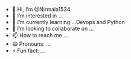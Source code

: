 - 👋 Hi, I’m @Nirmala1534
- 👀 I’m interested in ...
- 🌱 I’m currently learning ...Devops and Python
- 💞️ I’m looking to collaborate on ...
- 📫 How to reach me ...
- 😄 Pronouns: ...
- ⚡ Fun fact: ...

<!---
Nirmala1534/Nirmala1534 is a ✨ special ✨ repository because its `README.md` (this file) appears on your GitHub profile.
You can click the Preview link to take a look at your changes.
--->
